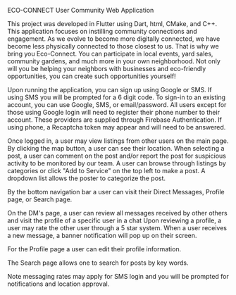 ECO-CONNECT User Community Web Application

This project was developed in Flutter using Dart, html, CMake, and C++. This application focuses on instilling community
connections and engagement. As we evolve to become more digitally connected, we have become less physically connected to those
closest to us. That is why we bring you Eco-Connect. You can participate in local events, yard sales, community gardens, and 
much more in your own neighborhood. Not only will you be helping your neighbors with businesses and eco-friendly opportunities,
you can create such opportunities yourself!

Upon running the application, you can sign up using Google or SMS. If using SMS you will be prompted for a 6 digit code.
To sign-in to an existing account, you can use Google, SMS, or email/password. All users except for those using Google
login will need to register their phone number to their account. These providers are supplied through Firebase Authentication.
If using phone, a Recaptcha token may appear and will need to be answered.

Once logged in, a user may view listings from other users on the main page.
By clicking the map button, a user can see their location.
When selecting a post, a user can comment on the post and/or report the post for suspicious activity to be monitored by our
team.
A user can browse through listings by categories or click "Add to Service" on the top left to make a post. A dropdown list
allows the poster to categorize the post.

By the bottom navigation bar a user can visit their Direct Messages, Profile page, or Search page. 

On the DM's page, a user can review all messages received by other others and visit the profile of a specific user in a chat
Upon reviewing a profile, a user may rate the other user through a 5 star system. When a user receives a new message, a banner
notification will pop up on their screen.

For the Profile page a user can edit their profile information.

The Search page allows one to search for posts by key words.

Note messaging rates may apply for SMS login and you will be prompted for notifications and location approval.